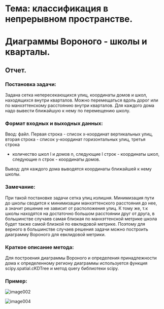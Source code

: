 Тема: классификация в непрерывном пространстве.
===============================================

Диаграммы Вороного - школы и кварталы.
======================================

Отчет.
------

### Постановка задачи:

Задана сетка непересекающихся улиц, координаты домов и школ, находящихся
внутри кварталов. Можно перемещаться вдоль дорог или по манхэттенскому расстоянию внутри кварталов. Для каждого дома надо вывести ближайшую к
нему по перемещению школу.

### Формат входных и выходных данных:

Ввод: файл. Первая строка - список х-координат вертикальных улиц,
вторая строка - список y-координат горизонтальных улиц, третья строка
- количество школ l и домов n, следующие l строк - координаты школ,
следующие n строк - координаты домов.

Вывод: для каждого дома выводятся координаты ближайшей к нему школы.

### Замечание:

При такой постановке задачи сетка улиц излишня. Минимизация пути до
школы сводится к минимизации манхэттенского расстояния до нее, а значит
решение не зависит от расположения улиц. К тому же, т.к школы находятся на достаточно большом расстоянии друг от друга, в большинстве случаев самая близкая по манхэттенской метрике школа будет также самой близкой по евклидовой метрике. Поэтому для верного в большинстве случаев решения задачи можно построить диаграмму Вороного для евклидовой метрики.  

### Краткое описание метода:

Для построения диаграммы Вороного и определения принадлежности дома к
определенному региону диаграммы используется функция
scipy.spatial.cKDTree и метод query библиотеки scipy.

### Пример:

![image002](https://user-images.githubusercontent.com/74815433/104018352-aea19200-51ca-11eb-9f4c-ddd8c51bc8c2.jpg)

![image004](https://user-images.githubusercontent.com/74815433/104018360-b06b5580-51ca-11eb-945e-f3bbab865dd1.jpg)
